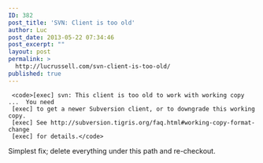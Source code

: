 ```yaml
---
ID: 382
post_title: 'SVN: Client is too old'
author: Luc
post_date: 2013-05-22 07:34:46
post_excerpt: ""
layout: post
permalink: >
  http://lucrussell.com/svn-client-is-too-old/
published: true
---
```

     <code>[exec] svn: This client is too old to work with working copy ...  You need
     [exec] to get a newer Subversion client, or to downgrade this working copy.
     [exec] See http://subversion.tigris.org/faq.html#working-copy-format-change
     [exec] for details.</code>

Simplest fix; delete everything under this path and re-checkout.